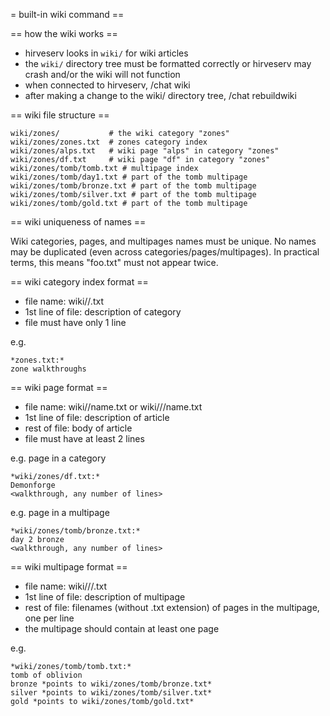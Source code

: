 
= built-in wiki command ==

== how the wiki works ==

* hirveserv looks in `wiki/` for wiki articles
* the `wiki/` directory tree must be formatted correctly or hirveserv may crash and/or the wiki will not function
* when connected to hirveserv, /chat <server> wiki
* after making a change to the wiki/ directory tree, /chat <server> rebuildwiki

== wiki file structure ==

    wiki/zones/           # the wiki category "zones"
    wiki/zones/zones.txt  # zones category index
    wiki/zones/alps.txt   # wiki page "alps" in category "zones"
    wiki/zones/df.txt     # wiki page "df" in category "zones"
    wiki/zones/tomb/tomb.txt # multipage index
    wiki/zones/tomb/day1.txt # part of the tomb multipage
    wiki/zones/tomb/bronze.txt # part of the tomb multipage
    wiki/zones/tomb/silver.txt # part of the tomb multipage
    wiki/zones/tomb/gold.txt # part of the tomb multipage

== wiki uniqueness of names ==

Wiki categories, pages, and multipages names must be unique.  No names may be duplicated (even across categories/pages/multipages). In practical terms, this means "foo.txt" must not appear twice.

== wiki category index format ==

* file name: wiki/<category>/<category>.txt
* 1st line of file: description of category
* file must have only 1 line

e.g.

    *zones.txt:*
    zone walkthroughs

== wiki page format ==

* file name:  wiki/<category>/name.txt or wiki/<category>/<multipage>/name.txt
* 1st line of file: description of article
* rest of file: body of article
* file must have at least 2 lines

e.g. page in a category

    *wiki/zones/df.txt:*
    Demonforge
    <walkthrough, any number of lines>

e.g. page in a multipage

    *wiki/zones/tomb/bronze.txt:*
    day 2 bronze
    <walkthrough, any number of lines>

== wiki multipage format ==

* file name: wiki/<category>/<multipage>/<multipage>.txt
* 1st line of file: description of multipage
* rest of file: filenames (without .txt extension) of pages in the multipage, one per line
* the multipage should contain at least one page

e.g.

    *wiki/zones/tomb/tomb.txt:*
    tomb of oblivion
    bronze *points to wiki/zones/tomb/bronze.txt*
    silver *points to wiki/zones/tomb/silver.txt*
    gold *points to wiki/zones/tomb/gold.txt*
